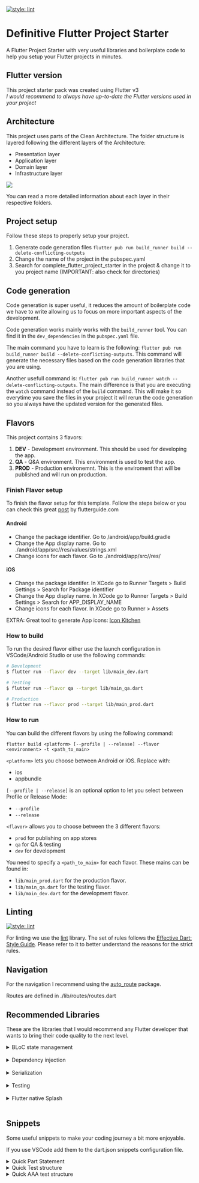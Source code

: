 [![style: lint](https://img.shields.io/badge/style-lint-4BC0F5.svg)](https://pub.dev/packages/lint)

# Definitive Flutter Project Starter
A Flutter Project Starter with very useful libraries and boilerplate code to help you setup your Flutter projects in minutes.

## Flutter version
This project starter pack was created using Flutter v3 <br>
*I would recommend to always have up-to-date the Flutter versions used in your project*

## Architecture
This project uses parts of the Clean Architecture. The folder structure is layered following the different layers of the Architecture:

- Presentation layer
- Application layer
- Domain layer
- Infrastructure layer

<img src="./assets/markdown_files/clean_arch_diag.svg">

You can read a more detailed information about each layer in their respective folders.

## Project setup
Follow these steps to properly setup your project.

1. Generate code generation files `flutter pub run build_runner build --delete-conflicting-outputs`
2. Change the name of the project in the pubspec.yaml
2. Search for complete_flutter_project_starter in the project & change it to you project name (IMPORTANT: also check for directories)

## Code generation
Code generation is super useful, it reduces the amount of boilerplate code we have to write allowing us to focus on more important aspects of the development.

Code generation works mainly works with the `build_runner` tool. You can find it in the `dev_dependencies` in the `pubspec.yaml` file.

The main command you have to learn is the following:
`flutter pub run build_runner build --delete-conflicting-outputs`. 
This command will generate the necessary files based on the code generation libraries that you are using.

Another usefull command is:
`flutter pub run build_runner watch --delete-conflicting-outputs`. 
The main difference is that you are executing the `watch` command instead of the `build` command. This will make it so everytime you save the files in your project it will rerun the code generation so you always have the updated version for the generated files.

## Flavors
This project contains 3 flavors:

1. **DEV** - Development environment. This should be used for developing the app.
2. **QA** - Q&A environment. This environment is used to test the app.
3. **PROD** - Production environemnt. This is the enviroment that will be published and will run on production.

### **Finish Flavor setup**
To finish the flavor setup for this template. Follow the steps below or you can check this great [post](https://flutterguide.com/flutter-flavor-separating-build-environments-in-flutter-apps/) by flutterguide.com

#### Android
- Change the package identifier. Go to /android/app/build.gradle
- Change the App display name. Go to ./android/app/src/<flavor>/res/values/strings.xml
- Change icons for each flavor. Go to ./android/app/src/<flavor>/res/

#### iOS
- Change the package identifer. In XCode go to Runner Targets > Build Settings > Search for Package identifier
- Change the App display name. In XCode go to Runner Targets > Build Settings > Search for APP_DISPLAY_NAME
- Change icons for each flavor. In XCode go to Runner > Assets

EXTRA: Great tool to generate App icons: [Icon Kitchen](https://icon.kitchen/)
### **How to build**

To run the desired flavor either use the launch configuration in VSCode/Android Studio or use the following commands:

```sh
# Development
$ flutter run --flavor dev --target lib/main_dev.dart

# Testing
$ flutter run --flavor qa --target lib/main_qa.dart

# Production
$ flutter run --flavor prod --target lib/main_prod.dart
```

### **How to run**

You can build the different flavors by using the following command:

```
flutter build <platform> [--profile | --release] --flavor <environment> -t <path_to_main>
```

`<platform>` lets you choose between Android or iOS. Replace with:
- ios
- appbundle

`[--profile | --release]` is an optional option to let you select between Profile or Release Mode:
- `--profile`
- `--release`

`<flavor>` allows you to choose between the 3 different flavors:
- `prod` for publishing on app stores
- `qa` for QA & testing
- `dev` for development

You need to specify a `<path_to_main>` for each flavor. These mains can be found in:
- `lib/main_prod.dart` for the production flavor.
- `lib/main_qa.dart` for the testing flavor.
- `lib/main_dev.dart` for the development flavor.

## Linting
[![style: lint](https://img.shields.io/badge/style-lint-4BC0F5.svg)](https://pub.dev/packages/lint)

For linting we use the [lint](https://pub.dev/packages/lint) library. The set of rules follows the [Effective Dart: Style Guide](https://dart.dev/guides/language/effective-dart/style). Please refer to it to better understand the reasons for the strict rules.

## Navigation
For the navigation I recommend using the [auto_route](https://pub.dev/packages/auto_route) package.

Routes are defined in ./lib/routes/routes.dart

## Recommended Libraries
These are the libraries that I would recommend any Flutter developer that wants to bring their code quality to the next level.

<details>
    <summary>BLoC state management</summary>
    <br>
    Most known state management library for Flutter.<br>
    Pub links: <br>
    - https://pub.dev/packages/flutter_bloc <br>
    - https://pub.dev/packages/bloc <br>
    Documentation: https://bloclibrary.dev <br>
</details>
<br>
<details>
    <summary>Dependency injection</summary>
    <br>
    For depenceny injection. Generates boilerplate code & saves time for development.<br>
    GetIt: <br>
    - https://pub.dev/packages/get_it <br>
    <br>
    Injectable: <br>
    - https://pub.dev/packages/injectable <br>
    - https://pub.dev/packages/injectable_generator <br>
</details>
<br>
<details>
    <summary>Serialization</summary>
    <br>
    The JSON serializable developed by Google helps to reduce the work when serializing Dart objects to JSON objects, reducing the boilerplate. <br>
    Pub links: <br>
    - https://pub.dev/packages/json_serializable <br>
    - https://pub.dev/packages/json_serializable_generator <br>
</details>
<br>
<details>
    <summary>Testing</summary>
    <br>
    Mockito is the best library to quickly create mocks for proper testing .<br>
    Pub link: https://pub.dev/packages/mockito<br>
</details>
<br>
<details>
    <summary>Flutter native Splash</summary>
    <br>
    Library integrates native splash screens & simplifies the process for Flutter. <br>
    Pub link: https://pub.dev/packages/flutter_native_splash <br>
</details>
<br>

## Snippets
Some useful snippets to make your coding journey a bit more enjoyable.

If you use VSCode add them to the dart.json snippets configuration file.

<details>
    <summary>Quick Part Statement</summary>
    <br>
    Super neat for code generation. 
    <code><pre> 
    "Part statement": {
      "prefix": "ptg",
      "body": [
        "part '${TM_FILENAME_BASE}.g.dart';",
      ],
      "description": "Creates a filled-in part statement"
    }</code>
</details>
<details>
    <summary>Quick Test structure</summary>
    <br>
    Super neat to create a a test file.
    <code><pre> 
    "Test file": {
      "scope": "dart",
      "prefix": "stest",
      "body": [
        "import 'package:flutter_test/flutter_test.dart';",
        "",
        "void main() {",
        "",
        "  setUp(() {",
        "",
        "  });",
        "",
        "  group('', () {",
        "    test(",
        "      'should ',",
        "      () async {",
        "        // arrange",
        "",
        "        // act",
        "",
        "        // assert",
        "",
        "      },",
        "    );",
        "  });",
        "}",
      ],
      "description": "Creates the boilerplate structure for a test file"
    },</code>
</details>
<details>
    <summary>Quick AAA test structure</summary>
    <br>
    Super neat to quickly generate AAA tests.
    <code><pre> 
    "Test AAA structure": {
      "scope": "dart",
      "prefix": "aaa",
      "body": [
        "test(",
        "  'should ',",
        "  () async {",
        "  // arrange",
        "  ",
        "  // act",
        "  ",
        "  // assert",
        "  ",
        "  },",
        ");",
      ],
      "description": "Creates a test with the arrange => act => assert structure"
    }</code>
</details>
